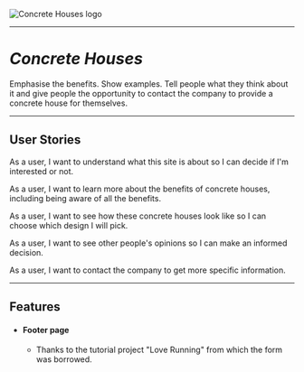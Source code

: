 ![Concrete Houses logo](documentation/animal_shelter_logo.png)

---
# *Concrete Houses*

Emphasise the benefits. Show examples. Tell people what they think about it and give people the opportunity to contact the company to provide a concrete house for themselves.

---
## User Stories
As a user, I want to understand what this site is about so I can decide if I'm interested or not.

As a user, I want to learn more about the benefits of concrete houses, including being aware of all the benefits.

As a user, I want to see how these concrete houses look like so I can choose which design I will pick.

As a user, I want to see other people's opinions so I can make an informed decision.

As a user, I want to contact the company to get more specific information.

---
## Features
+ #### Footer page

    - Thanks to the tutorial project "Love Running" from which the form was borrowed.
